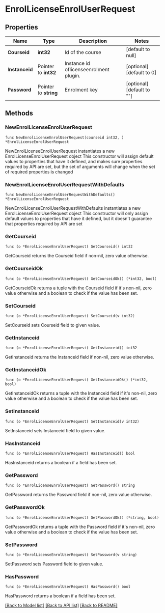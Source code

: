 # EnrolLicenseEnrolUserRequest

## Properties

Name | Type | Description | Notes
------------ | ------------- | ------------- | -------------
**Courseid** | **int32** | Id of the course | [default to null]
**Instanceid** | Pointer to **int32** | Instance id oflicenseenrolment plugin. | [optional] [default to 0]
**Password** | Pointer to **string** | Enrolment key | [optional] [default to ""]

## Methods

### NewEnrolLicenseEnrolUserRequest

`func NewEnrolLicenseEnrolUserRequest(courseid int32, ) *EnrolLicenseEnrolUserRequest`

NewEnrolLicenseEnrolUserRequest instantiates a new EnrolLicenseEnrolUserRequest object
This constructor will assign default values to properties that have it defined,
and makes sure properties required by API are set, but the set of arguments
will change when the set of required properties is changed

### NewEnrolLicenseEnrolUserRequestWithDefaults

`func NewEnrolLicenseEnrolUserRequestWithDefaults() *EnrolLicenseEnrolUserRequest`

NewEnrolLicenseEnrolUserRequestWithDefaults instantiates a new EnrolLicenseEnrolUserRequest object
This constructor will only assign default values to properties that have it defined,
but it doesn't guarantee that properties required by API are set

### GetCourseid

`func (o *EnrolLicenseEnrolUserRequest) GetCourseid() int32`

GetCourseid returns the Courseid field if non-nil, zero value otherwise.

### GetCourseidOk

`func (o *EnrolLicenseEnrolUserRequest) GetCourseidOk() (*int32, bool)`

GetCourseidOk returns a tuple with the Courseid field if it's non-nil, zero value otherwise
and a boolean to check if the value has been set.

### SetCourseid

`func (o *EnrolLicenseEnrolUserRequest) SetCourseid(v int32)`

SetCourseid sets Courseid field to given value.


### GetInstanceid

`func (o *EnrolLicenseEnrolUserRequest) GetInstanceid() int32`

GetInstanceid returns the Instanceid field if non-nil, zero value otherwise.

### GetInstanceidOk

`func (o *EnrolLicenseEnrolUserRequest) GetInstanceidOk() (*int32, bool)`

GetInstanceidOk returns a tuple with the Instanceid field if it's non-nil, zero value otherwise
and a boolean to check if the value has been set.

### SetInstanceid

`func (o *EnrolLicenseEnrolUserRequest) SetInstanceid(v int32)`

SetInstanceid sets Instanceid field to given value.

### HasInstanceid

`func (o *EnrolLicenseEnrolUserRequest) HasInstanceid() bool`

HasInstanceid returns a boolean if a field has been set.

### GetPassword

`func (o *EnrolLicenseEnrolUserRequest) GetPassword() string`

GetPassword returns the Password field if non-nil, zero value otherwise.

### GetPasswordOk

`func (o *EnrolLicenseEnrolUserRequest) GetPasswordOk() (*string, bool)`

GetPasswordOk returns a tuple with the Password field if it's non-nil, zero value otherwise
and a boolean to check if the value has been set.

### SetPassword

`func (o *EnrolLicenseEnrolUserRequest) SetPassword(v string)`

SetPassword sets Password field to given value.

### HasPassword

`func (o *EnrolLicenseEnrolUserRequest) HasPassword() bool`

HasPassword returns a boolean if a field has been set.


[[Back to Model list]](../README.md#documentation-for-models) [[Back to API list]](../README.md#documentation-for-api-endpoints) [[Back to README]](../README.md)


